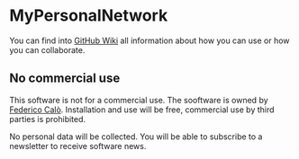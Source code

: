 # MyPersonalNetwork

You can find into [GitHub Wiki](https://github.com/fedcal/MyPersonalNetwork/wiki) all information about how you can 
use or how you can collaborate.

## No commercial use
This software is not for a commercial use. The sooftware is owned by [Federico Calò](https://www.federicocalo.dev). Installation 
and use will be free, commercial use by third parties is prohibited.

No personal data will be collected. You will be able to subscribe to a newsletter to receive software news.